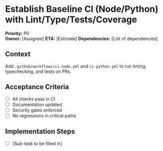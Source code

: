 # Establish Baseline CI (Node/Python) with Lint/Type/Tests/Coverage

**Priority:** P0  
**Owner:** [Assignee]
**ETA:** [Estimate]
**Dependencies:** [List of dependencies]

## Context

Add `.github/workflows/ci-node.yml` and `ci-python.yml` to run linting, typechecking, and tests on PRs.

## Acceptance Criteria

<!-- This checklist should be completed by the ticket owner -->

- [ ] All checks pass in CI
- [ ] Documentation updated
- [ ] Security gates enforced
- [ ] No regressions in critical paths

## Implementation Steps

- [ ] [Sub-task to be filled in]
